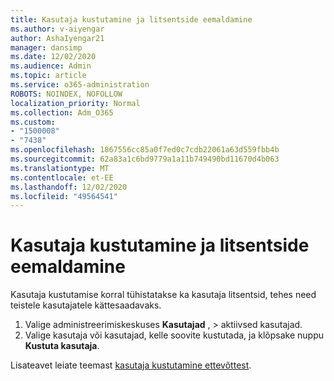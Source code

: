 ```yaml
---
title: Kasutaja kustutamine ja litsentside eemaldamine
ms.author: v-aiyengar
author: AshaIyengar21
manager: dansimp
ms.date: 12/02/2020
ms.audience: Admin
ms.topic: article
ms.service: o365-administration
ROBOTS: NOINDEX, NOFOLLOW
localization_priority: Normal
ms.collection: Adm_O365
ms.custom:
- "1500008"
- "7438"
ms.openlocfilehash: 1867556cc85a0f7ed0c7cdb22061a63d559fbb4b
ms.sourcegitcommit: 62a83a1c6bd9779a1a11b749490bd11670d4b063
ms.translationtype: MT
ms.contentlocale: et-EE
ms.lasthandoff: 12/02/2020
ms.locfileid: "49564541"
---
```

# <a name="delete-a-user-and-remove-licenses"></a>Kasutaja kustutamine ja litsentside eemaldamine

Kasutaja kustutamise korral tühistatakse ka kasutaja litsentsid, tehes need teistele kasutajatele kättesaadavaks. 
1. Valige administreerimiskeskuses **Kasutajad** , > aktiivsed kasutajad.
1. Valige kasutaja või kasutajad, kelle soovite kustutada, ja klõpsake nuppu **Kustuta kasutaja**.

Lisateavet leiate teemast [kasutaja kustutamine ettevõttest](https://docs.microsoft.com/microsoft-365/admin/add-users/delete-a-user). 